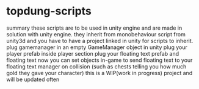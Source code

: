 # topdung-scripts
summary
these scripts are to be used in unity engine and are made in solution with unity engine. they inherit from monobehaviour script from unity3d and you have to have a project linked in unity for scripts to inherit.
plug gamemanager in an empty GameManager object in unity
  plug your player prefab inside player section
  plug your floating text prefab and floating text
  now you can set objects in-game to send floating text to your floating text manager on collision (such as chests telling you how much gold they gave your character)
this is a WIP(work in progress) project and will be updated often
